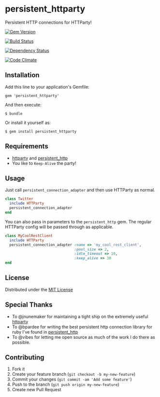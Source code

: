 # persistent_httparty

Persistent HTTP connections for HTTParty!

[![Gem Version](https://badge.fury.io/rb/persistent_httparty.png)](http://badge.fury.io/rb/persistent_httparty)

[![Build Status](https://secure.travis-ci.org/soupmatt/persistent_httparty.png?branch=master)](http://travis-ci.org/soupmatt/persistent_httparty)

[![Dependency Status](https://gemnasium.com/soupmatt/persistent_httparty.png)](https://gemnasium.com/soupmatt/persistent_httparty)

[![Code Climate](https://codeclimate.com/github/soupmatt/persistent_httparty.png)](https://codeclimate.com/github/soupmatt/persistent_httparty)

## Installation

Add this line to your application's Gemfile:

    gem 'persistent_httparty'

And then execute:

    $ bundle

Or install it yourself as:

    $ gem install persistent_httparty

## Requirements

* [httparty](https://github.com/jnunemaker/httparty) and [persistent_http](https://github.com/bpardee/persistent_http)
* You like to `Keep-Alive` the party!

## Usage

Just call `persistent_connection_adapter` and then use HTTParty as
normal.

```ruby
class Twitter
  include HTTParty
  persistent_connection_adapter
end
```

You can also pass in parameters to the `persistent_http` gem. The
regular HTTParty config will be passed through as applicable.

```ruby
class MyCoolRestClient
  include HTTParty
  persistent_connection_adapter :name => 'my_cool_rest_client',
                                :pool_size => 2,
                                :idle_timeout => 10,
                                :keep_alive => 30
end
```

## License

Distributed under the [MIT License](LICENSE)

## Special Thanks

* To @jnunemaker for maintaining a tight ship on the extremely useful
[httparty](https://github.com/jnunemaker/httparty)
* To @bpardee for writing the best persistent http connection library
  for ruby I've found in [persistent_http](https://github.com/bpardee/persistent_http)
* To @vibes for letting me open source as much of the work I do there
  as possible.

## Contributing

1. Fork it
2. Create your feature branch (`git checkout -b my-new-feature`)
3. Commit your changes (`git commit -am 'Add some feature'`)
4. Push to the branch (`git push origin my-new-feature`)
5. Create new Pull Request
